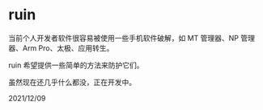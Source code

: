 # ruin

当前个人开发者软件很容易被使用一些手机软件破解，如 MT 管理器、NP 管理器、Arm Pro、太极、应用转生。

ruin 希望提供一些简单的方法来防护它们。

虽然现在还几乎什么都没，正在开发中。

2021/12/09
